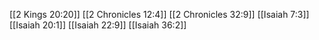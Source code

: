 [[2 Kings 20:20]]
[[2 Chronicles 12:4]]
[[2 Chronicles 32:9]]
[[Isaiah 7:3]]
[[Isaiah 20:1]]
[[Isaiah 22:9]]
[[Isaiah 36:2]]
